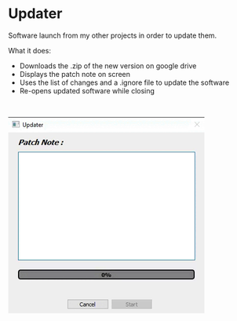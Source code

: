 # Updater
Software launch from my other projects in order to update them.

What it does:
- Downloads the .zip of the new version on google drive
- Displays the patch note on screen
- Uses the list of changes and a .ignore file to update the software
- Re-opens updated software while closing
<br>

![Updater](sources/Updater.gif)
